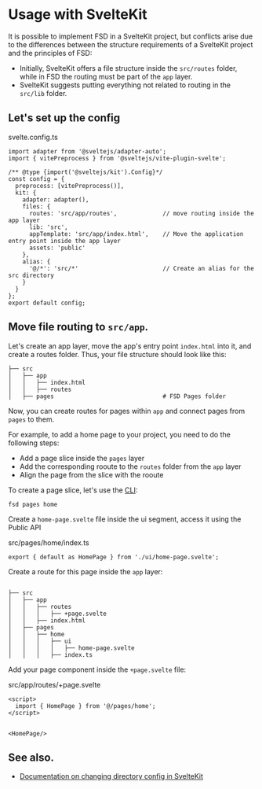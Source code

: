 # Usage with SvelteKit

It is possible to implement FSD in a SvelteKit project, but conflicts arise due to the differences between the structure requirements of a SvelteKit project and the principles of FSD:

* Initially, SvelteKit offers a file structure inside the `src/routes` folder, while in FSD the routing must be part of the `app` layer.
* SvelteKit suggests putting everything not related to routing in the `src/lib` folder.

## Let's set up the config[​](#lets-set-up-the-config "Sarlavhaga to'g'ridan-to'g'ri havola")

svelte.config.ts

```
import adapter from '@sveltejs/adapter-auto';
import { vitePreprocess } from '@sveltejs/vite-plugin-svelte';

/** @type {import('@sveltejs/kit').Config}*/
const config = {
  preprocess: [vitePreprocess()],
  kit: {
    adapter: adapter(),
    files: {
      routes: 'src/app/routes',             // move routing inside the app layer
      lib: 'src',
      appTemplate: 'src/app/index.html',    // Move the application entry point inside the app layer
      assets: 'public'
    },
    alias: {
      '@/*': 'src/*'                        // Create an alias for the src directory
    }
  }
};
export default config;
```

## Move file routing to `src/app`.[​](#move-file-routing-to-srcapp "Sarlavhaga to'g'ridan-to'g'ri havola")

Let's create an app layer, move the app's entry point `index.html` into it, and create a routes folder. Thus, your file structure should look like this:

```
├── src
│   ├── app
│   │   ├── index.html
│   │   ├── routes
│   ├── pages                               # FSD Pages folder
```

Now, you can create routes for pages within `app` and connect pages from `pages` to them.

For example, to add a home page to your project, you need to do the following steps:

* Add a page slice inside the `pages` layer
* Add the corresponding rooute to the `routes` folder from the `app` layer
* Align the page from the slice with the rooute

To create a page slice, let's use the [CLI](https://github.com/feature-sliced/cli):

```
fsd pages home
```

Create a `home-page.svelte` file inside the ui segment, access it using the Public API

src/pages/home/index.ts

```
export { default as HomePage } from './ui/home-page.svelte';
```

Create a route for this page inside the `app` layer:

```

├── src
│   ├── app
│   │   ├── routes
│   │   │   ├── +page.svelte
│   │   ├── index.html
│   ├── pages
│   │   ├── home
│   │   │   ├── ui
│   │   │   │   ├── home-page.svelte
│   │   │   ├── index.ts
```

Add your page component inside the `+page.svelte` file:

src/app/routes/+page.svelte

```
<script>
  import { HomePage } from '@/pages/home';
</script>


<HomePage/>
```

## See also.[​](#see-also "Sarlavhaga to'g'ridan-to'g'ri havola")

* [Documentation on changing directory config in SvelteKit](https://kit.svelte.dev/docs/configuration#files)
